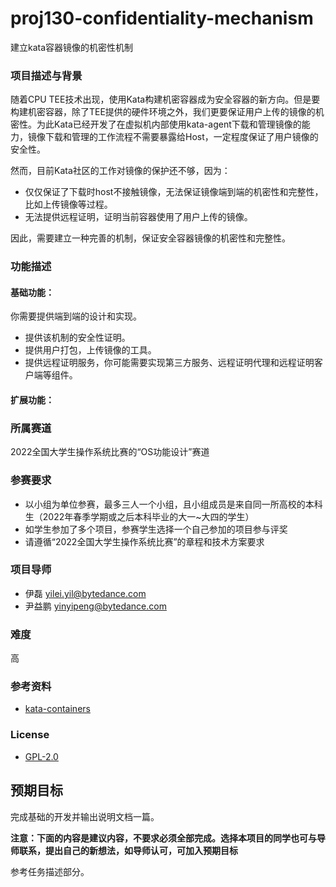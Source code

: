 # proj130-confidentiality-mechanism
建立kata容器镜像的机密性机制


### 项目描述与背景
随着CPU TEE技术出现，使用Kata构建机密容器成为安全容器的新方向。但是要构建机密容器，除了TEE提供的硬件环境之外，我们更要保证用户上传的镜像的机密性。为此Kata已经开发了在虚拟机内部使用kata-agent下载和管理镜像的能力，镜像下载和管理的工作流程不需要暴露给Host，一定程度保证了用户镜像的安全性。

然而，目前Kata社区的工作对镜像的保护还不够，因为：
- 仅仅保证了下载时host不接触镜像，无法保证镜像端到端的机密性和完整性，比如上传镜像等过程。
- 无法提供远程证明，证明当前容器使用了用户上传的镜像。

因此，需要建立一种完善的机制，保证安全容器镜像的机密性和完整性。

### 功能描述

#### 基础功能：

你需要提供端到端的设计和实现。
- 提供该机制的安全性证明。
- 提供用户打包，上传镜像的工具。
- 提供远程证明服务，你可能需要实现第三方服务、远程证明代理和远程证明客户端等组件。

#### 扩展功能：


### 所属赛道

2022全国大学生操作系统比赛的“OS功能设计”赛道



### 参赛要求

- 以小组为单位参赛，最多三人一个小组，且小组成员是来自同一所高校的本科生（2022年春季学期或之后本科毕业的大一~大四的学生）
- 如学生参加了多个项目，参赛学生选择一个自己参加的项目参与评奖
- 请遵循“2022全国大学生操作系统比赛”的章程和技术方案要求



### 项目导师

- 伊磊 yilei.yil@bytedance.com
- 尹益鹏 yinyipeng@bytedance.com


### 难度

高


### 参考资料
- [kata-containers](https://github.com/kata-containers/kata-containers)

### License

* [GPL-2.0](https://opensource.org/licenses/GPL-2.0)



## 预期目标

完成基础的开发并输出说明文档一篇。

**注意：下面的内容是建议内容，不要求必须全部完成。选择本项目的同学也可与导师联系，提出自己的新想法，如导师认可，可加入预期目标**

参考任务描述部分。
